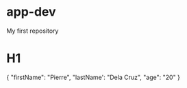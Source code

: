 # app-dev
My first repository
# H1
{
  "firstName": "Pierre",
  "lastName': "Dela Cruz",
  "age": "20"
}
